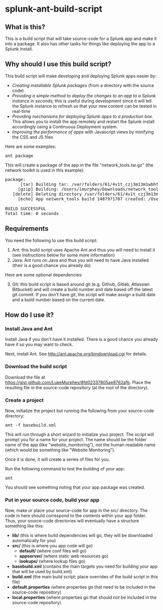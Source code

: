 # splunk-ant-build-script

## What is this?

This is a build script that will take source-code for a Splunk app and make it into a package. It also has other tasks for things like deploying the app to a Splunk install.

## Why should I use this build script?

This build script will make developing and deploying Splunk apps easier by:

* *Creating installable Splunk packages* (from a directory with the source code)
* *Providing a simple method to deploy the changes to an app to a Splunk instance in seconds*; this is useful during development since it will tell the Splunk instance to refresh so that your new content can be tested in real-time
* *Providing mechanisms for deploying Splunk apps to a production box*. This allows you to install the app remotely and restart the Splunk install accordingly using a Continuous Deployment system.
* *Improving the performance of apps* with Javascript views by minifying the CSS and JS files

Here are some examples:

<pre>
ant package
</pre>

This will create a package of the app in the file "network_tools.tar.gz" (the network toolkit is used in this example):

<pre>
package:
      [tar] Building tar: /var/folders/61/4v1t_czj3m13m1wbhtlytc00r4lc79/T/lmurphey/network_tools.tar
     [gzip] Building: /Users/lmurphey/Downloads/network_tools.tar.gz
   [delete] Deleting directory /var/folders/61/4v1t_czj3m13m1wbhtlytc00r4lc79/T/lmurphey
     [echo] App network_tools build 1487971707 created: /Users/lmurphey/Downloads/network_tools.tar.gz

BUILD SUCCESSFUL
Total time: 0 seconds
</pre>

## Requirements

You need the following to use this build script:

1. Ant: this build script uses Apache Ant and thus you will need to install it (see instructions below for some more information)
2. Java: Ant runs on Java and thus you will need to have Java installed (their is a good chance you already do)

Here are some optional dependencies:

3. Git: this build script is based around git (e.g. Github, Gitlab, Atlassian Bitbucket) and will create a build number and date based off the latest git commit. If you don't have git, the script will make assign a build date and a build number based on the current date.

## How do I use it?

### Install Java and Ant

Install Java if you don't have it installed. There is a good chance you already have it so you may want to check.

Next, install Ant. See http://ant.apache.org/bindownload.cgi for details.

### Download the build script

Download the file at https://gist.github.com/LukeMurphey/8fd02337805ae8762afb. Place the resulting file in the source-code repository (at the root of the directory).

### Create a project

Now, initialize the project but running the following from your source-code directory:

<pre>
ant -f basebuild.xml
</pre>

This will run through a short wizard to initialize your project. The script will prompt you for a name for your project. The name should be the folder name of the app (like "website_monitoring"), not the human readable name (which would be something like "Website Monitoring").

Once it is done, it will create a series of files for you.

Run the following command to test the building of your app:

<pre>
ant
</pre>

You should see something noting that your app package was created.

### Put in your source code, build your app

Now, make or place your source-code for app in the src/ directory. The code in here should correspond to the contents within your app folder. Thus, your source-code directories will eventually have a structure something like this:

* **lib/** (this is where build dependencies will go, they will be downloaded automatically for you)
* **src/** (this is where you app code will go)
   * **default/** (where conf files will go)
   * **appserver/** (where static web resources go)
   * **lookups/** (where lookup files go)
* **basebuild.xml** (contains the main targets you need for building your app that will be used by build.xml)
* **build.xml** (the main build script; place overrides of the build script in this file)
* **default.properties** (where properties go that need to be included in the source-code repository)
* **local.properties** (where properties go that should _not_ be included in the source-code repository)
